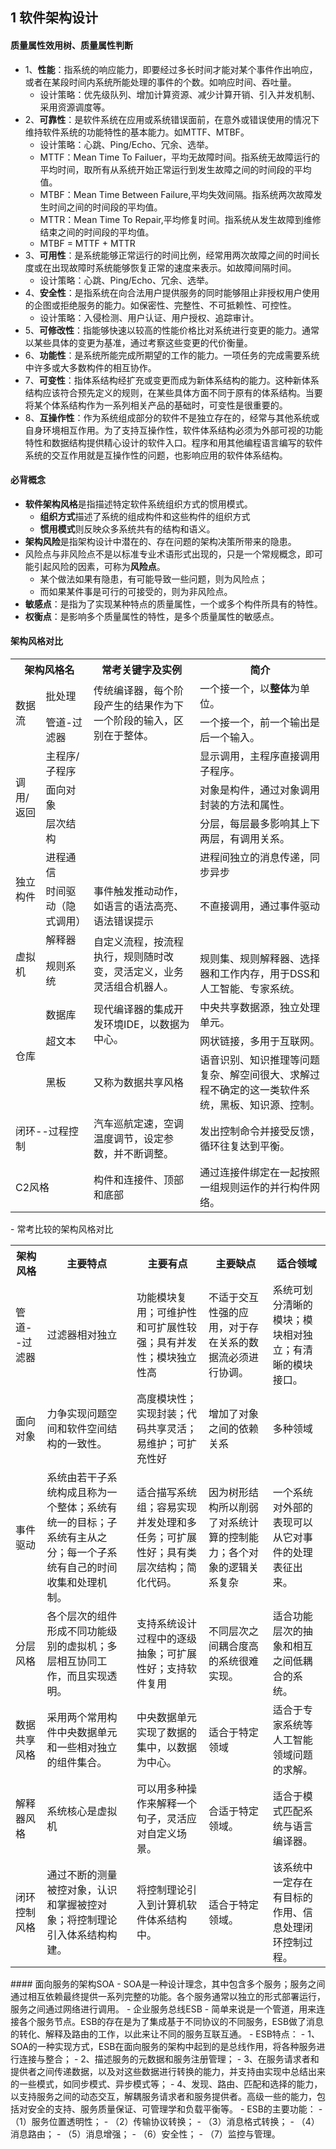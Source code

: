 ## 1 软件架构设计
#### 质量属性效用树、质量属性判断
- 1、**性能**：指系统的响应能力，即要经过多长时间才能对某个事件作出响应，或者在某段时间内系统所能处理的事件的个数。如响应时间、吞吐量。
	- 设计策略：优先级队列、增加计算资源、减少计算开销、引入并发机制、采用资源调度等。
- 2、**可靠性**：是软件系统在应用或系统错误面前，在意外或错误使用的情况下维持软件系统的功能特性的基本能力。如MTTF、MTBF。
	- 设计策略：心跳、Ping/Echo、冗余、选举。
	- MTTF：Mean Time To Failuer，平均无故障时间。指系统无故障运行的平均时间，取所有从系统开始正常运行到发生故障之间的时间段的平均值。
	- MTBF：Mean Time Between Failure,平均失效间隔。指系统两次故障发生时间之间的时间段的平均值。
	- MTTR：Mean Time To Repair,平均修复时间。指系统从发生故障到维修结束之间的时间段的平均值。
	- MTBF = MTTF + MTTR
- 3、**可用性**：是系统能够正常运行的时间比例，经常用两次故障之间的时间长度或在出现故障时系统能够恢复正常的速度来表示。如故障间隔时间。
	- 设计策略：心跳、Ping/Echo、冗余、选举。
- 4、**安全性**：是指系统在向合法用户提供服务的同时能够阻止非授权用户使用的企图或拒绝服务的能力。如保密性、完整性、不可抵赖性、可控性。
	- 设计策略：入侵检测、用户认证、用户授权、追踪审计。
- 5、**可修改性**：指能够快速以较高的性能价格比对系统进行变更的能力。通常以某些具体的变更为基准，通过考察这些变更的代价衡量。
- 6、**功能性**：是系统所能完成所期望的工作的能力。一项任务的完成需要系统中许多或大多数构件的相互协作。
- 7、**可变性**：指体系结构经扩充或变更而成为新体系结构的能力。这种新体系结构应该符合预先定义的规则，在某些具体方面不同于原有的体系结构。当要将某个体系结构作为一系列相关产品的基础时，可变性是很重要的。
- 8、**互操作性**：作为系统组成部分的软件不是独立存在的，经常与其他系统或自身环境相互作用。为了支持互操作性，软件体系结构必须为外部可视的功能特性和数据结构提供精心设计的软件入口。程序和用其他编程语言编写的软件系统的交互作用就是互操作性的问题，也影响应用的软件体系结构。
#### 必背概念
- **软件架构风格**是指描述特定软件系统组织方式的惯用模式。
	- **组织方式**描述了系统的组成构件和这些构件的组织方式
	- **惯用模式**则反映众多系统共有的结构和语义。
- **架构风险**是指架构设计中潜在的、存在问题的架构决策所带来的隐患。
- 风险点与非风险点不是以标准专业术语形式出现的，只是一个常规概念，即可能引起风险的因素，可称为**风险点**。
	- 某个做法如果有隐患，有可能导致一些问题，则为风险点；
	- 而如果某件事是可行的可接受的，则为非风险点。
- **敏感点**：是指为了实现某种特点的质量属性，一个或多个构件所具有的特性。
- **权衡点**：是影响多个质量属性的特性，是多个质量属性的敏感点。
#### 架构风格对比
<table>
	<tr>
		<th colspan="2">架构风格名</th>
		<th>常考关键字及实例</th>
		<th>简介</th>
	</tr>
	<tr>
		<td rowspan="2">数据流</td>
		<td>批处理</td>
		<td rowspan="2">传统编译器，每个阶段产生的结果作为下一个阶段的输入，区别在于整体。</td>
		<td>一个接一个，以<b>整体</b>为单位。</td>
	</tr>
	<tr>
		<td>管道-过滤器</td>
		<td>一个接一个，前一个输出是后一个输入。</td>
	</tr>
	<tr>
		<td rowspan="3">调用/返回</td>
		<td>主程序/子程序</td>
		<td></td>
		<td>显示调用，主程序直接调用子程序。</td>
	</tr>
	<tr>
		<td>面向对象</td>
		<td></td>
		<td>对象是构件，通过对象调用封装的方法和属性。</td>
	</tr>
	<tr>
		<td>层次结构</td>
		<td></td>
		<td>分层，每层最多影响其上下两层，有调用关系。</td>
	</tr>
	<tr>
		<td rowspan="2">独立构件</td>
		<td>进程通信</td>
		<td></td>
		<td>进程间独立的消息传递，同步异步</td>
	</tr>
	<tr>
		<td>时间驱动（隐式调用）</td>
		<td>事件触发推动动作，如语言的语法高亮、语法错误提示</td>
		<td>不直接调用，通过事件驱动</td>
	</tr>
	<tr>
		<td rowspan="2">虚拟机</td>
		<td>解释器</td>
		<td  rowspan="2">自定义流程，按流程执行，规则随时改变，灵活定义，业务灵活组合机器人。</td>
		<td解释自定义的规则，解释引擎、存储区、数据结构。></td>
	</tr>
	<tr>
		<td>规则系统</td>
		<td>规则集、规则解释器、选择器和工作内存，用于DSS和人工智能、专家系统。</td>
	</tr>
	<tr>
		<td  rowspan="3">仓库</td>
		<td>数据库</td>
		<td rowspan="2">现代编译器的集成开发环境IDE，以数据为中心。</td>
		<td>中央共享数据源，独立处理单元。</td>
	</tr>
	<tr>
		<td>超文本</td>
		<td>网状链接，多用于互联网。</td>
	</tr>
	<tr>
		<td>黑板</td>
		<td>又称为数据共享风格</td>
		<td>语音识别、知识推理等问题复杂、解空间很大、求解过程不确定的这一类软件系统，黑板、知识源、控制。</td>
	</tr>
	<tr>
		<td colspan="2">闭环--过程控制</td>
		<td>汽车巡航定速，空调温度调节，设定参数，并不断调整。</td>
		<td>发出控制命令并接受反馈，循环往复达到平衡。</td>
	</tr>
	<tr>
		<td colspan="2">C2风格</td>
		<td>构件和连接件、顶部和底部</td>
		<td>通过连接件绑定在一起按照一组规则运作的并行构件网络。</td>
	</tr>
</table>
- 常考比较的架构风格对比
<table>
	<tr>
		<th>架构风格</th>
		<th>主要特点</th>
		<th>主要有点</th>
		<th>主要缺点</th>
		<th>适合领域</th>
	</tr>
	<tr>
		<td>管道--过滤器</td>
		<td>过滤器相对独立</td>
		<td>功能模块复用；可维护性和可扩展性较强；具有并发性；模块独立性高</td>
		<td>不适于交互性强的应用，对于存在关系的数据流必须进行协调。</td>
		<td>系统可划分清晰的模块；模块相对独立；有清晰的模块接口。</td>
	</tr>
	<tr>
		<td>面向对象</td>
		<td>力争实现问题空间和软件空间结构的一致性。</td>
		<td>高度模块性；实现封装；代码共享灵活；易维护；可扩充性好</td>
		<td>增加了对象之间的依赖关系</td>
		<td>多种领域</td>
	</tr>
	<tr>
		<td>事件驱动</td>
		<td>系统由若干子系统构成且称为一个整体；系统有统一的目标；子系统有主从之分；每一个子系统有自己的时间收集和处理机制。</td>
		<td>适合描写系统组；容易实现并发处理和多任务；可扩展性好；具有类层次结构；简化代码。</td>
		<td>因为树形结构所以削弱了对系统计算的控制能力；各个对象的逻辑关系复杂</td>
		<td>一个系统对外部的表现可以从它对事件的处理表征出来。</td>
	</tr>
	<tr>
		<td>分层风格</td>
		<td>各个层次的组件形成不同功能级别的虚拟机；多层相互协同工作，而且实现透明。</td>
		<td>支持系统设计过程中的逐级抽象；可扩展性好；支持软件复用</td>
		<td>不同层次之间耦合度高的系统很难实现。</td>
		<td>适合功能层次的抽象和相互之间低耦合的系统。</td>
	</tr>
	<tr>
		<td>数据共享风格</td>
		<td>采用两个常用构件中央数据单元和一些相对独立的组件集合。</td>
		<td>中央数据单元实现了数据的集中，以数据为中心。</td>
		<td>适合于特定领域</td>
		<td>适合于专家系统等人工智能领域问题的求解。</td>
	</tr>
	<tr>
		<td>解释器风格</td>
		<td>系统核心是虚拟机</td>
		<td>可以用多种操作来解释一个句子，灵活应对自定义场景。</td>
		<td>合适于特定领域。</td>
		<td>适合于模式匹配系统与语言编译器。</td>
	</tr>
	<tr>
		<td>闭环控制风格</td>
		<td>通过不断的测量被控对象，认识和掌握被控对象；将控制理论引入体系结构构建。</td>
		<td>将控制理论引入到计算机软件体系结构中。</td>
		<td>适合于特定领域。</td>
		<td>该系统中一定存在有目标的作用、信息处理闭环控制过程。</td>
	</tr>
</table>
#### 面向服务的架构SOA
- SOA是一种设计理念，其中包含多个服务；服务之间通过相互依赖最终提供一系列完整的功能。各个服务通常以独立的形式部署运行，服务之间通过网络进行调用。
- 企业服务总线ESB	
	- 简单来说是一个管道，用来连接各个服务节点。ESB的存在是为了集成基于不同协议的不同服务，ESB做了消息的转化、解释及路由的工作，以此来让不同的服务互联互通。
	- ESB特点：
		- 1、SOA的一种实现方式，ESB在面向服务的架构中起到的是总线作用，将各种服务进行连接与整合；
		- 2、描述服务的元数据和服务注册管理；
		- 3、在服务请求者和提供者之间传递数据，以及对这些数据进行转换的能力，并支持由实现中总结出来的一些模式，如同步模式、异步模式等；
		- 4、发现、路由、匹配和选择的能力，以支持服务之间的动态交互，解耦服务请求者和服务提供者。高级一些的能力，包括对安全的支持、服务质量保证、可管理学和负载平衡等。
	- ESB的主要功能：
		- （1）服务位置透明性；
		- （2）传输协议转换；
		- （3）消息格式转换；
		- （4）消息路由；
		- （5）消息增强；
		- （6）安全性；
		- （7）监控与管理。
